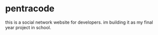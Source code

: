 # pentracode

this is a social network website for developers.
im building it as my final year project in school.
